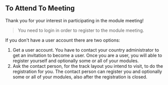 ﻿## To Attend To Meeting
Thank you for your interest in participating in the module meeting!

> You need to login in order to register to the module meeting.

If you don't have a user account there are two options:
1. Get a user account. You have to contact your country administrator to get an invitation to become a user.
Once you are a user, you will able to register yourself and optionally some or all of your modules.
2. Ask the contact person, for the track layout you intend to visit, to do the registration for you. 
The contact person can register you and optionally some or all of your modules, 
also after the registration is closed.

